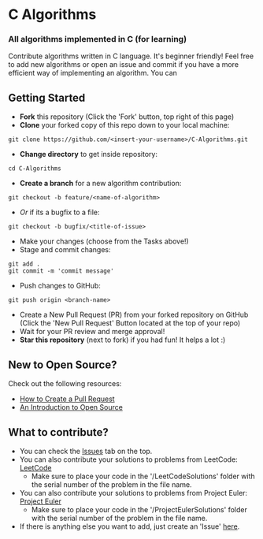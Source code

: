 # C Algorithms
### All algorithms implemented in C (for learning)
Contribute algorithms written in C language. It's beginner friendly! Feel free to add new algorithms or open an issue and commit if you have a more efficient way of implementing an algorithm. You can 

## Getting Started
- **Fork** this repository (Click the 'Fork' button, top right of this page)
- **Clone** your forked copy of this repo down to your local machine:
```
git clone https://github.com/<insert-your-username>/C-Algorithms.git
```
- **Change directory** to get inside repository:
```
cd C-Algorithms
```
- **Create a branch** for a new algorithm contribution:
```
git checkout -b feature/<name-of-algorithm>
```
- *Or* if its a bugfix to a file:
```
git checkout -b bugfix/<title-of-issue>
```
- Make your changes (choose from the Tasks above!)
- Stage and commit changes:
```
git add .
git commit -m 'commit message'
```
- Push changes to GitHub:
```
git push origin <branch-name>
```
- Create a New Pull Request (PR) from your forked repository on GitHub (Click the 'New Pull Request' Button located at the top of your repo)
- Wait for your PR review and merge approval!
- **Star this repository** (next to fork) if you had fun! It helps a lot :)
 
## New to Open Source?
Check out the following resources:
- [How to Create a Pull Request](https://www.digitalocean.com/community/tutorials/how-to-create-a-pull-request-on-github)
- [An Introduction to Open Source](https://www.digitalocean.com/community/tutorial_series/an-introduction-to-open-source)
 
## What to contribute?
- You can check the [Issues](https://github.com/PawanKolhe/C-Algorithms/issues) tab on the top.
- You can also contribute your solutions to problems from LeetCode: [LeetCode](https://leetcode.com/problemset/algorithms/)
  - Make sure to place your code in the '/LeetCodeSolutions' folder with the serial number of the problem in the file name. 
- You can also contribute your solutions to problems from Project Euler: [Project Euler](https://projecteuler.net/archives)
  - Make sure to place your code in the '/ProjectEulerSolutions' folder with the serial number of the problem in the file name.
- If there is anything else you want to add, just create an 'Issue' [here](https://github.com/PawanKolhe/C-Algorithms/issues).
